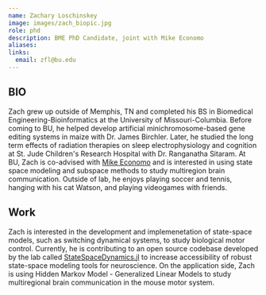 ```yaml
---
name: Zachary Loschinskey
image: images/zach_biopic.jpg
role: phd
description: BME PhD Candidate, joint with Mike Economo
aliases:
links:
  email: zfl@bu.edu
---
```


## BIO
Zach grew up outside of Memphis, TN and completed his BS in Biomedical Engineering-Bioinformatics at the University of Missouri-Columbia. Before coming to BU, he helped develop artificial minichromosome-based gene editing systems in maize with Dr. James Birchler. Later, he studied the long term effects of radiation therapies on sleep electrophysiology and cognition at St. Jude Children's Research Hospital with Dr. Ranganatha Sitaram. At BU, Zach is co-advised with [Mike Economo](https://economolab.org/) and is interested in using state space modeling and subspace methods to study multiregion brain communication. Outside of lab, he enjoys playing soccer and tennis, hanging with his cat Watson, and playing videogames with friends. 

## Work
Zach is interested in the development and implemenetation of state-space models, such as switching dynamical systems, to study biological motor control. Currently, he is contributing to an open source codebase developed by the lab called [StateSpaceDynamics.jl](https://github.com/depasquale-lab/StateSpaceDynamics.jl.git) to increase accessibility of robust state-space modeling tools for neuroscience. On the application side, Zach is using Hidden Markov Model - Generalized Linear Models to study multiregional brain communication in the mouse motor system.